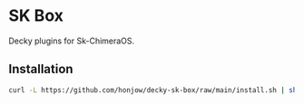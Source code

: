 # SK Box

Decky plugins for Sk-ChimeraOS.

## Installation

```bash
curl -L https://github.com/honjow/decky-sk-box/raw/main/install.sh | sh
```